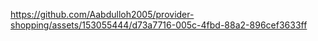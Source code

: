 

https://github.com/Aabdulloh2005/provider-shopping/assets/153055444/d73a7716-005c-4fbd-88a2-896cef3633ff

